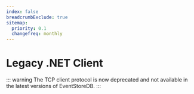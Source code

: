 ```yaml
---
index: false
breadcrumbExclude: true
sitemap:
  priority: 0.1
  changefreq: monthly
---
```


# Legacy .NET Client

::: warning
The TCP client protocol is now deprecated and not available in the latest versions of EventStoreDB.
:::

<Catalog/>
